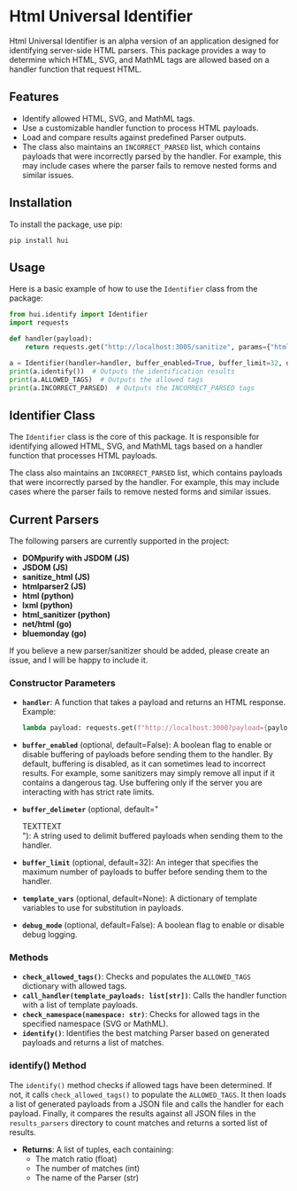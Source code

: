 # Html Universal Identifier

Html Universal Identifier is an alpha version of an application designed for identifying server-side HTML parsers. This package provides a way to determine which HTML, SVG, and MathML tags are allowed based on a handler function that request HTML.

## Features

- Identify allowed HTML, SVG, and MathML tags.
- Use a customizable handler function to process HTML payloads.
- Load and compare results against predefined Parser outputs.
- The class also maintains an `INCORRECT_PARSED` list, which contains payloads that were incorrectly parsed by the handler. For example, this may include cases where the parser fails to remove nested forms and similar issues.

## Installation

To install the package, use pip:

```
pip install hui
```

## Usage

Here is a basic example of how to use the `Identifier` class from the package:

```python
from hui.identify import Identifier
import requests

def handler(payload):
    return requests.get("http://localhost:3005/sanitize", params={"html": payload}).text

a = Identifier(handler=handler, buffer_enabled=True, buffer_limit=32, debug_mode=True)
print(a.identify())  # Outputs the identification results
print(a.ALLOWED_TAGS)  # Outputs the allowed tags
print(a.INCORRECT_PARSED)  # Outputs the INCORRECT_PARSED tags
```

## Identifier Class

The `Identifier` class is the core of this package. It is responsible for identifying allowed HTML, SVG, and MathML tags based on a handler function that processes HTML payloads.

The class also maintains an `INCORRECT_PARSED` list, which contains payloads that were incorrectly parsed by the handler. For example, this may include cases where the parser fails to remove nested forms and similar issues.

## Current Parsers

The following parsers are currently supported in the project:

- **DOMpurify with JSDOM (JS)**
- **JSDOM (JS)**
- **sanitize_html (JS)**
- **htmlparser2 (JS)**
- **html (python)**
- **lxml (python)**
- **html_sanitizer (python)**
- **net/html (go)**
- **bluemonday (go)**

If you believe a new parser/sanitizer should be added, please create an issue, and I will be happy to include it.
### Constructor Parameters

- **`handler`**: A function that takes a payload and returns an HTML response. Example:
  ```python
  lambda payload: requests.get(f"http://localhost:3000?payload={payload}").text
  ```

- **`buffer_enabled`** (optional, default=False): A boolean flag to enable or disable buffering of payloads before sending them to the handler. By default, buffering is disabled, as it can sometimes lead to incorrect results. For example, some sanitizers may simply remove all input if it contains a dangerous tag. Use buffering only if the server you are interacting with has strict rate limits.

- **`buffer_delimeter`** (optional, default="<div>TEXTTEXT</div>"): A string used to delimit buffered payloads when sending them to the handler.

- **`buffer_limit`** (optional, default=32): An integer that specifies the maximum number of payloads to buffer before sending them to the handler.

- **`template_vars`** (optional, default=None): A dictionary of template variables to use for substitution in payloads.

- **`debug_mode`** (optional, default=False): A boolean flag to enable or disable debug logging.

### Methods

- **`check_allowed_tags()`**: Checks and populates the `ALLOWED_TAGS` dictionary with allowed tags.
- **`call_handler(template_payloads: list[str])`**: Calls the handler function with a list of template payloads.
- **`check_namespace(namespace: str)`**: Checks for allowed tags in the specified namespace (SVG or MathML).
- **`identify()`**: Identifies the best matching Parser based on generated payloads and returns a list of matches.

### identify() Method

The `identify()` method checks if allowed tags have been determined. If not, it calls `check_allowed_tags()` to populate the `ALLOWED_TAGS`. It then loads a list of generated payloads from a JSON file and calls the handler for each payload. Finally, it compares the results against all JSON files in the `results_parsers` directory to count matches and returns a sorted list of results.

- **Returns**: A list of tuples, each containing:
  - The match ratio (float)
  - The number of matches (int)
  - The name of the Parser (str)